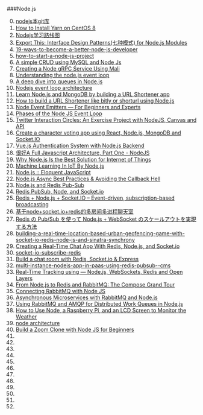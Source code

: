 
###Node.js

0. [nodejs本git库](https://github.com/dongguangming/dgm-collection/tree/master/others/node.js)
1. [How to Install Yarn on CentOS 8](https://www.tecmint.com/install-yarn-on-centos-8/)
1. [Nodejs学习路线图](http://www.nodejs.netscalable/a/20141016/232139.html "")
1. [Export This: Interface Design Patterns(七种模式) for Node.js Modules](http://bites.goodeggs.com/posts/export-this/ "七种模式")
3. [19-ways-to-become-a-better-node-js-developer](https://medium.com/@me_37286/19-ways-to-become-a-better-node-js-developer-in-2019-ffd3a8fbfe38)
3. [how-to-start-a-node-js-project](https://philna.sh/blog/2019/01/10/how-to-start-a-node-js-project/)
3. [A simple CRUD using MySQL and Node Js](https://www.codementor.io/@joanvasquez/a-simple-crud-using-mysql-and-node-js-p2xvvt6q8)
3. [Creating a Node gRPC Service Using Mali](https://auth0.com/blog/creating-a-node-grpc-service-using-mali/)
3. [Understanding the node.js event loop](http://blog.mixu.net/2011/02/01/understanding-the-node-js-event-loop/)
3. [A deep dive into queues in Node.js](https://blog.logrocket.com/a-deep-dive-into-queues-in-node-js/)
3. [Nodejs event loop architecture](https://medium.com/preezma/node-js-event-loop-architecture-go-deeper-node-core-c96b4cec7aa4)
3. [Learn Node.js and MongoDB by building a URL Shortener app](https://freshman.tech/url-shortener/)
3. [How to build a URL Shortener like bitly or shorturl using Node.js](https://dev.to/sachinsarawgi/url-shortner-with-limit-onclick-count-4maf)
3. [Node Event Emitters — For Beginners and Experts](https://medium.com/developers-arena/nodejs-event-emitters-for-beginners-and-for-experts-591e3368fdd2)
3. [Phases of the Node JS Event Loop](https://medium.com/@kunaltandon.kt/process-nexttick-vs-setimmediate-vs-settimeout-explained-wrt-different-event-loop-phases-c0506b12921d)
3. [Twitter Interaction Circles: An Exercise Project with NodeJS, Canvas and API](https://blog.hackertyper.net/post/twitter-interaction-circles-guide/)
3. [Create a character voting app using React, Node.js, MongoDB and Socket.IO](http://sahatyalkabov.com/create-a-character-voting-app-using-react-nodejs-mongodb-and-socketio/)
3. [Vue.js Authentication System with Node.js Backend](https://blog.jscrambler.com/vue-js-authentication-system-with-node-js-backend/)
3. [很好A Full Javascript Architecture, Part One - NodeJS](http://blog.zenika.com/index.php?post/2011/04/10/NodeJS)
3. [Why Node.js Is the Best Solution for Internet of Things](https://indeema.com/blog/why-nodejs-is-the-best-solution-for-internet-of-things)
3. [Machine Learning In IoT By Node.js](https://www.c-sharpcorner.com/article/machine-learning-in-iot-by-node-js/)
3. [Node.js :: Eloquent JavaScript](https://eloquentjavascript.net/20_node.html)
3. [Node.js Async Best Practices & Avoiding the Callback Hell](https://blog.risingstack.com/node-js-async-best-practices-avoiding-callback-hell-node-js-at-scale/)
1. [Node.js and Redis Pub-Sub](https://howtonode.org/redis-pubsub)
1. [Redis PubSub, Node, and Socket.io](https://www.compose.com/articles/redis-pubsub-node-and-socket-io/)
1. [Redis + Node.js + Socket.IO – Event-driven, subscription-based broadcasting](https://codesachin.wordpress.com/2015/06/27/redis-node-js-socket-io-event-driven-subscription-based-broadcasting/)
3. [基于node+socket.io+redis的多房间多进程聊天室](https://imweb.io/topic/584412459be501ba17b10a7b)
1. [Redis の Pub/Sub を使って Node.js + WebSocket のスケールアウトを実現する方法](https://blog.dakatsuka.jp/2011/06/19/nodejs-redis-pubsub.html)
1. [building-a-real-time-location-based-urban-geofencing-game-with-socket-io-redis-node-js-and-sinatra-synchrony](http://geoloqi.com/blog/2011/09/building-a-real-time-location-based-urban-geofencing-game-with-socket-io-redis-node-js-and-sinatra-synchrony/)
1. [Creating a Real-Time Chat App With Redis, Node.js, and Socket.io](https://dzone.com/articles/using-redis-with-nodejs-and-socketio)
1. [socket-io-subscribe-redis](https://harttle.land/2016/04/05/socket-io-subscribe-redis.html)
1. [Build a chat room with Redis, Socket.io & Express](https://manifold.co/blog/building-a-chat-room-in-30-minutes-using-redis-socket-io-and-express-9e8e5a578675)
1. [multi-instance-nodejs-app-in-paas-using-redis-pubsub--cms](https://code.tutsplus.com/tutorials/multi-instance-nodejs-app-in-paas-using-redis-pubsub--cms-22239)
1. [Real-Time Tracking using — Node.js, WebSockets, Redis and Open Layers](https://www.altimetrik.com/real-time-tracking-using-node-js-websockets-redis-and-open-layers/)
3. [From Node.js to Redis and RabbitMQ: The Compose Grand Tour](https://www.compose.com/articles/from-nodejs-to-redis-and-rabbitmq/)
3. [Connecting RabbitMQ with Node JS](https://hackernoon.com/connecting-rabbitmq-with-node-js-05953yh3)
3. [Asynchronous Microservices with RabbitMQ and Node.js](https://manifold.co/blog/asynchronous-microservices-with-rabbitmq-and-node-js)
3. [Using RabbitMQ and AMQP for Distributed Work Queues in Node.js](https://www.yld.io/blog/using-rabbitmq-and-amqp-for-distributed-work-queues-in-node-js/)
3. [How to Use Node, a Raspberry Pi, and an LCD Screen to Monitor the Weather](https://www.freecodecamp.org/news/monitor-the-weather-with-node-and-raspberry-pi/)
3. [node architecture](https://www.programminghunk.com/2020/04/node-architecture.html?m=1)
3. [Build a Zoom Clone with Node JS for Beginners](https://morioh.com/p/1661b2e13e57?f=5c224490c513a556c9042463)
3. []()
3. []()
3. []()
3. []()
3. []()
3. []()
3. []()
3. []()
3. []()
3. []()
3. []()
3. []()
